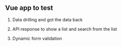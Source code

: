 ## Vue app to test 

1. Data drilling and got the data back

2. API response to show a list and search from the list

3. Dynamic form validation